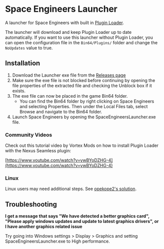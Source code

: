 # Space Engineers Launcher

A launcher for Space Engineers with built in [Plugin Loader](https://github.com/sepluginloader/PluginLoader).

The launcher will download and keep Plugin Loader up to date automatically. If you want to use this launcher without Plugin Loader, you can open the configuration file in the `Bin64/Plugins/` folder and change the `NoUpdates` value to true.

## Installation

1. Download the Launcher exe file from the [Releases page](https://github.com/sepluginloader/SpaceEngineersLauncher/releases/latest)
2. Make sure the exe file is not blocked before continuing by opening the file properties of the extracted file and checking the Unblock box if it exists. 
3. The exe file can now be placed in the game Bin64 folder.
	- You can find the Bin64 folder by right clicking on Space Engineers and selecting Properties. Then under the Local Files tab, select Browse and navigate to the Bin64 folder. 
4. Launch Space Engineers by opening the SpaceEngineersLauncher.exe file. 

### Community Videos
Check out this tutorial video by Vortex Mods on how to install Plugin Loader with the Nexus Seamless plugin:

[https://www.youtube.com/watch?v=ywBYoDZHG-4](https://www.youtube.com/watch?v=ywBYoDZHG-4)

### Linux

Linux users may need additional steps. See [opekope2's solution](https://gist.github.com/opekope2/e02db7e526dadff0813a6ea2aebf820b).

## Troubleshooting
**I get a message that says "We have detected a better graphics card", "Please apply windows updates and update to latest graphics drivers", or I have another graphics related issue**

Try going into Windows settings > Display > Graphics and setting SpaceEngineersLauncher.exe to High performance.

